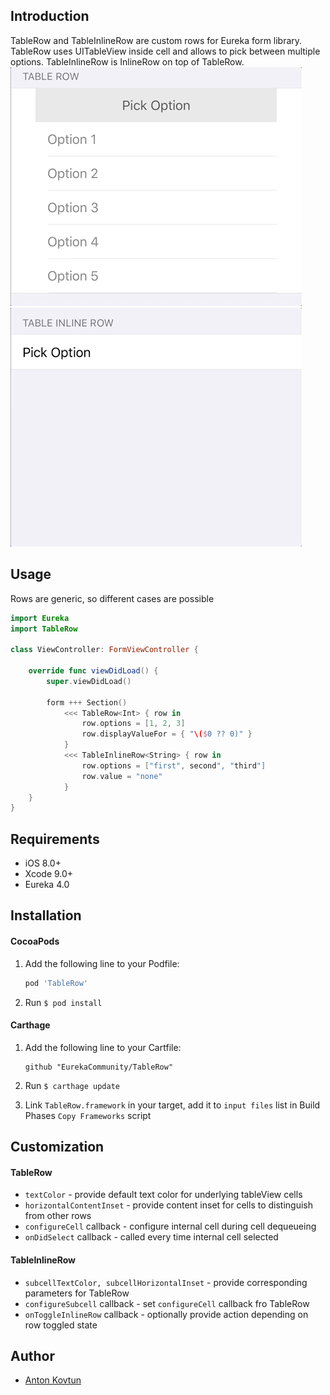 ## Introduction

TableRow and TableInlineRow are custom rows for Eureka form library.
TableRow uses UITableView inside cell and allows to pick between multiple options.
TableInlineRow is InlineRow on top of TableRow.  
![](Media/TableRow.gif)
![](Media/TableInlineRow.gif)

## Usage

Rows are generic, so different cases are possible

```swift
import Eureka
import TableRow

class ViewController: FormViewController {

    override func viewDidLoad() {
        super.viewDidLoad()

        form +++ Section()
			<<< TableRow<Int> { row in
				row.options = [1, 2, 3]
				row.displayValueFor = { "\($0 ?? 0)" }
			}
            <<< TableInlineRow<String> { row in
                row.options = ["first", second", "third"]
				row.value = "none"
            }
    }
}
```

## Requirements

* iOS 8.0+
* Xcode 9.0+
* Eureka 4.0

## Installation

#### CocoaPods

1. Add the following line to your Podfile:

	```ruby
	pod 'TableRow'
	```

2. Run `$ pod install`

#### Carthage

1. Add the following line to your Cartfile:

	```
	github "EurekaCommunity/TableRow"
	```

2. Run `$ carthage update`

3. Link `TableRow.framework` in your target, add it to `input files` list in Build Phases `Copy Frameworks` script

## Customization

#### TableRow

* `textColor` - provide default text color for underlying tableView cells  
* `horizontalContentInset` - provide content inset for cells to distinguish from other rows  
* `configureCell` callback - configure internal cell during cell dequeueing  
* `onDidSelect` callback - called every time internal cell selected

#### TableInlineRow

* `subcellTextColor, subcellHorizontalInset` - provide corresponding parameters for TableRow  
* `configureSubcell` callback - set `configureCell` callback fro TableRow
* `onToggleInlineRow` callback - optionally provide action depending on row toggled state

## Author

* [Anton Kovtun](https://github.com/loromits)
